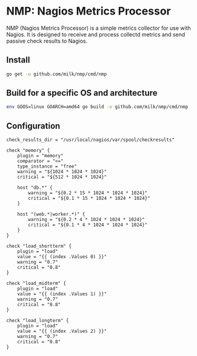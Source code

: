 # NMP: Nagios Metrics Processor

NMP (Nagios Metrics Processor) is a simple metrics collector for use with Nagios.
It is designed to receive and process collectd metrics and send passive check results to Nagios.

## Install

```bash
go get -u github.com/milk/nmp/cmd/nmp
```

## Build for a specific OS and architecture

```bash
env GOOS=linux GOARCH=amd64 go build -v github.com/milk/nmp/cmd/nmp
```

## Configuration

```hcl
check_results_dir = "/usr/local/nagios/var/spool/checkresults"

check "memory" {
    plugin = "memory"
    comparator = "<="
    type_instance = "free"
    warning = "${1024 * 1024 * 1024}"
    critical = "${512 * 1024 * 1024}"
    
    host "db.*" {
        warning = "${0.2 * 15 * 1024 * 1024 * 1024}"
        critical = "${0.1 * 15 * 1024 * 1024 * 1024}"
    }
    
    host "(web.*|worker.*)" {
        warning = "${0.2 * 4 * 1024 * 1024 * 1024}"
        critical = "${0.1 * 4 * 1024 * 1024 * 1024}"
    }
}

check "load_shortterm" {
    plugin = "load"
    value = "{{ (index .Values 0) }}"
    warning = "0.7"
    critical = "0.8"
}

check "load_midterm" {
    plugin = "load"
    value = "{{ (index .Values 1) }}"
    warning = "0.7"
    critical = "0.8"
}

check "load_longterm" {
    plugin = "load"
    value = "{{ (index .Values 2) }}"
    warning = "0.7"
    critical = "0.8"
}

```
